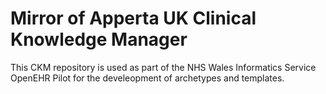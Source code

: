 # Mirror of Apperta UK Clinical Knowledge Manager
This CKM repository is used as part of the NHS Wales Informatics Service OpenEHR Pilot for the develeopment of archetypes and templates.
